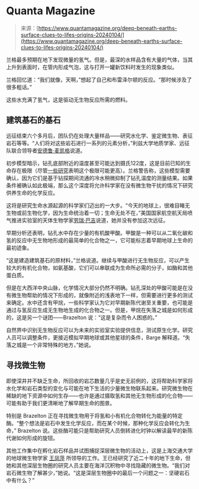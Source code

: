 <!--yml

类别：未分类

日期：2024年05月27日14:34:45

-->

# Quanta Magazine

> 来源：[https://www.quantamagazine.org/deep-beneath-earths-surface-clues-to-lifes-origins-20240104/](https://www.quantamagazine.org/deep-beneath-earths-surface-clues-to-lifes-origins-20240104/)

兰格最多预期在地下发现微量的氢气。但是，最深的水样品含有大量的气体，当其上升到表面时，在管内形成气泡，这与打开一罐新饮料时发生的现象类似。

兰格回忆道：“我们就像，天啊，”想起了自己和布雷泽尔顿的反应。“那时候涉及了很多粗话。”

这些水充满了氢气，这是驱动无生物反应所需的燃料。

## **建筑基石的基石**

远征结束六个多月后，团队仍在处理大量样品——研究水化学、鉴定微生物、表征岩石等等。“人们将对这些岩石进行一系列的元素分析，”利兹大学地质学家、远征队联合领导者[安德鲁·麦凯格](https://environment.leeds.ac.uk/see/staff/1409/dr-andrew-mccaig)说道。

初步模型暗示，钻孔底部附近的温度甚至可能达到摄氏122度，这是目前已知的生命存在极限（尽管[一些研究](https://www.sciencedirect.com/science/article/abs/pii/S0967063721001436)表明这个极限可能更高）。兰格警告称，这些模型需要确认，因为它们是基于钻探期间流通的冷水稍微抑制了钻孔温度的测量结果。如果条件被确认如此极端，那么这个深度将允许科学家在没有微生物干扰的情况下研究供养生命的化学反应。

这将是研究生命水源起源的科学家们迈出的一大步。“今天的地球上，很难目睹无生物或前生物化学，因为生命统治着一切；生命无处不在，”美国国家航空航天局喷气推进实验室的天体生物学家[劳瑞·巴吉](https://science.jpl.nasa.gov/people/barge/)说道，她并没有参加这次远征。

早期分析还表明，钻孔水中存在少量的有机酸甲酸。甲酸是一种可以从二氧化碳和氢的反应中无生物地形成的最简单的化合物之一，它可能标志着早期地球上生命的最初迹象。

“这是建造建筑基石的原材料，”兰格说道。继续与甲酸进行无生物反应，可以产生较大的有机化合物，如氨基酸，它们可以串联成为生命所必需的分子，如酶和其他蛋白质。

但是在大西洋中央山脉，化学情况大部分仍然不明确。钻孔深处的甲酸可能是在没有微生物帮助的情况下形成的，就像附近的浅表地下一样，但需要进行更多的测试来确定。水中还含有甲烷，一些科学家认为它对早期新陈代谢至关重要，也可能是通过与氢反应生成无生物地生成的化合物之一。但是，甲烷在失落之城是如何形成的，这是另一个谜团——Brazelton 说：“这是复杂而令人困惑的。”

自然界中识别无生物反应可以为未来的实验室实验提供信息，测试原生化学。研究人员可以调整条件，更接近模拟早期地球或其他星球的条件，Barge 解释道。“失落之城是一个非常特殊的地方，”她说。

## **寻找微生物**

即使深井并不缺乏生命，所回收的岩芯数量几乎是史无前例的，这将帮助科学家将水化学和岩石类型的变化与可能在地下生活的少量微生物联系起来。研究微生物在稀缺的地下资源中如何生存——也许是通过摄取氢和其他无生物形成的化合物——可能有助于我们更清晰地了解早期生命的图景。

特别是 Brazelton 正在寻找微生物用于将氢和小有机化合物转化为能量的特定酶。“整个想法是岩石中发生化学反应，而在某个时候，那种化学反应会转化为生命，” Brazelton 说。这些酶可能只是帮助研究人员倒转进化时钟以解读最早的新陈代谢如何形成的旋钮。

其他工作集中在孵化岩石样品并试图捕捉深层微生物的活动上，这是上海交通大学的地球微生物学家 [王凤萍](https://soo.sjtu.edu.cn/en/szTeachers/4029.html) 所领导的工作。王已经研究了近二十年的地下生命，但她和其他深层生物圈的研究人员主要在海洋沉积物中寻找隐藏的微生物。“我们对岩石微生物了解甚少，”她说。“这是深层生物圈中的最后一个问题之一：坚硬岩石中有什么？”
